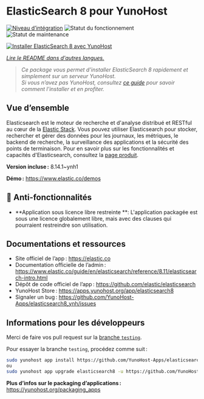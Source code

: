 <!--
Nota bene : ce README est automatiquement généré par <https://github.com/YunoHost/apps/tree/master/tools/readme_generator>
Il NE doit PAS être modifié à la main.
-->

# ElasticSearch 8 pour YunoHost

[![Niveau d’intégration](https://dash.yunohost.org/integration/elasticsearch8.svg)](https://dash.yunohost.org/appci/app/elasticsearch8) ![Statut du fonctionnement](https://ci-apps.yunohost.org/ci/badges/elasticsearch8.status.svg) ![Statut de maintenance](https://ci-apps.yunohost.org/ci/badges/elasticsearch8.maintain.svg)

[![Installer ElasticSearch 8 avec YunoHost](https://install-app.yunohost.org/install-with-yunohost.svg)](https://install-app.yunohost.org/?app=elasticsearch8)

*[Lire le README dans d'autres langues.](./ALL_README.md)*

> *Ce package vous permet d’installer ElasticSearch 8 rapidement et simplement sur un serveur YunoHost.*  
> *Si vous n’avez pas YunoHost, consultez [ce guide](https://yunohost.org/install) pour savoir comment l’installer et en profiter.*

## Vue d’ensemble

Elasticsearch est le moteur de recherche et d'analyse distribué et RESTful au cœur de la [Elastic Stack](https://www.elastic.co/products). Vous pouvez utiliser Elasticsearch pour stocker, rechercher et gérer des données pour les journaux, les métriques, le backend de recherche, la surveillance des applications et la sécurité des points de terminaison.
Pour en savoir plus sur les fonctionnalités et capacités d'Elasticsearch, consultez la [page produit](https://www.elastic.co/products/elasticsearch).

**Version incluse :** 8.14.1~ynh1

**Démo :** <https://www.elastic.co/demos>
## :red_circle: Anti-fonctionnalités

- **Application sous licence libre restreinte **: L'application packagée est sous une licence globalement libre, mais avec des clauses qui pourraient restreindre son utilisation.

## Documentations et ressources

- Site officiel de l’app : <https://elastic.co>
- Documentation officielle de l’admin : <https://www.elastic.co/guide/en/elasticsearch/reference/8.11/elasticsearch-intro.html>
- Dépôt de code officiel de l’app : <https://github.com/elastic/elasticsearch>
- YunoHost Store : <https://apps.yunohost.org/app/elasticsearch8>
- Signaler un bug : <https://github.com/YunoHost-Apps/elasticsearch8_ynh/issues>

## Informations pour les développeurs

Merci de faire vos pull request sur la [branche `testing`](https://github.com/YunoHost-Apps/elasticsearch8_ynh/tree/testing).

Pour essayer la branche `testing`, procédez comme suit :

```bash
sudo yunohost app install https://github.com/YunoHost-Apps/elasticsearch8_ynh/tree/testing --debug
ou
sudo yunohost app upgrade elasticsearch8 -u https://github.com/YunoHost-Apps/elasticsearch8_ynh/tree/testing --debug
```

**Plus d’infos sur le packaging d’applications :** <https://yunohost.org/packaging_apps>
